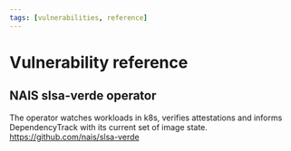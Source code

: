 ```yaml
---
tags: [vulnerabilities, reference]
---
```


# Vulnerability reference

## NAIS slsa-verde operator

The operator watches workloads in k8s, verifies attestations and informs DependencyTrack with its current set of image state.   <https://github.com/nais/slsa-verde>